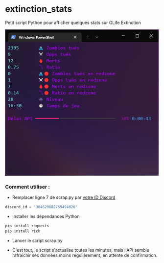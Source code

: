 # extinction_stats

Petit script Python pour afficher quelques stats sur GLife Extinction


![myImage](https://github.com/edn0/extinction_stats/blob/694dde732aba68908296ff159bf3749795d627c4/preview.png)

### Comment utiliser :

* Remplacer ligne 7 de scrap.py par [votre ID Discord](https://support.discord.com/hc/en-us/articles/206346498-Where-can-I-find-my-User-Server-Message-ID-)

```python
discord_id = "304629682769494026"
```

* Installer les dépendances Python

```cmd
pip install requests
pip install rich
```

* Lancer le script scrap.py

* C'est tout, le script s'actualise toutes les minutes, mais l'API semble rafraichir ses données moins régulièrement, en attente de confirmation.
